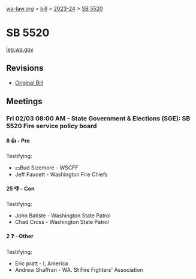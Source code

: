 [wa-law.org](/) > [bill](/bill/) > [2023-24](/bill/2023-24/) > [SB 5520](/bill/2023-24/sb/5520/)

# SB 5520
[leg.wa.gov](https://app.leg.wa.gov/billsummary?BillNumber=5520&Year=2023&Initiative=false)

## Revisions
* [Original Bill](1/)

## Meetings
### Fri 02/03 08:00 AM - State Government & Elections (SGE): SB 5520 Fire service policy board
#### 8 👍 - Pro
Testifying:
* 💵Bud Sizemore - WSCFF
* Jeff Faucett - Washington Fire Chiefs

#### 25 👎 - Con
Testifying:
*  John Batiste - Washington State Patrol
* Chad Cross - Washington State Patrol

#### 2 ❓ - Other
Testifying:
* Eric pratt - I, America
* Andrew Shaffran - WA. St Fire Fighters' Association

